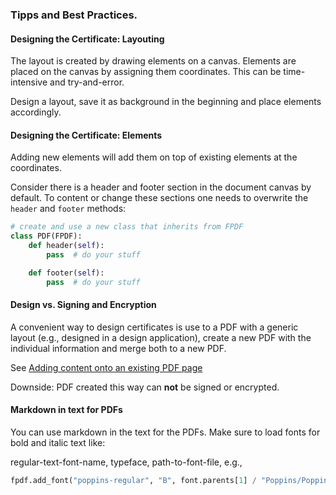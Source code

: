### Tipps and Best Practices.

#### Designing the Certificate: Layouting

The layout is created by drawing elements on a canvas.
Elements are placed on the canvas by assigning them coordinates.
This can be time-intensive and try-and-error.

Design a layout, save it as background in the beginning and place elements accordingly.

#### Designing the Certificate: Elements

Adding new elements will add them on top of existing elements at the coordinates.

Consider there is a header and footer section in the document canvas by default.
To content or change these sections one needs to overwrite the `header` and `footer` methods:

```python
# create and use a new class that inherits from FPDF
class PDF(FPDF):
    def header(self):
        pass  # do your stuff

    def footer(self):
        pass  # do your stuff
```

#### Design vs. Signing and Encryption

A convenient way to design certificates is use to a PDF with a generic layout
(e.g., designed in a design application), create a new PDF with the individual information
and merge both to a new PDF.

See [Adding content onto an existing PDF page](https://py-pdf.github.io/fpdf2/CombineWithPdfrw.html#adding-content-onto-an-existing-pdf-page)

Downside: PDF created this way can **not** be signed or encrypted.

#### Markdown in text for PDFs

You can use markdown in the text for the PDFs.
Make sure to load fonts for bold and italic text like:

regular-text-font-name, typeface, path-to-font-file, e.g.,

```python
fpdf.add_font("poppins-regular", "B", font.parents[1] / "Poppins/Poppins-Bold.ttf")
```